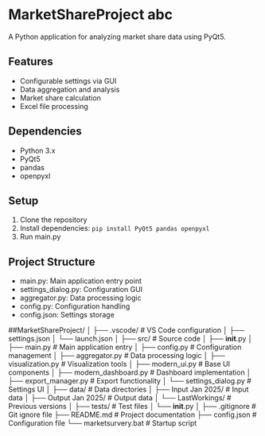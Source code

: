 # MarketShareProject abc

A Python application for analyzing market share data using PyQt5.

## Features
- Configurable settings via GUI
- Data aggregation and analysis
- Market share calculation
- Excel file processing

## Dependencies
- Python 3.x
- PyQt5
- pandas
- openpyxl

## Setup
1. Clone the repository
2. Install dependencies:
   ```pip install PyQt5 pandas openpyxl```
3. Run main.py

## Project Structure
- main.py: Main application entry point
- settings_dialog.py: Configuration GUI
- aggregator.py: Data processing logic
- config.py: Configuration handling
- config.json: Settings storage

##MarketShareProject/
│
├── .vscode/                    # VS Code configuration
│   ├── settings.json
│   └── launch.json
│
├── src/                        # Source code
│   ├── __init__.py
│   ├── main.py                # Main application entry
│   ├── config.py              # Configuration management
│   ├── aggregator.py          # Data processing logic
│   ├── visualization.py       # Visualization tools
│   ├── modern_ui.py          # Base UI components
│   ├── modern_dashboard.py   # Dashboard implementation
│   ├── export_manager.py     # Export functionality
│   └── settings_dialog.py    # Settings UI
│
├── data/                       # Data directories
│   ├── Input Jan 2025/        # Input data
│   ├── Output Jan 2025/       # Output data
│   └── LastWorkings/          # Previous versions
│
├── tests/                     # Test files
│   └── __init__.py
│
├── .gitignore                # Git ignore file
├── README.md                 # Project documentation
├── config.json               # Configuration file
└── marketsurvery.bat        # Startup script